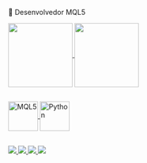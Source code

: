 🚀 Desenvolvedor MQL5

<!-- Tabela -->
<div>
  <a href="https://github.com/paulovisam">
    <img align="center" height="130em" src="https://github-readme-stats.vercel.app/api?username=paulovisam&show_icons=true&theme=midnight-purple&hide_border=true"/>
  <img align="center" height="130em" src="https://github-readme-stats.vercel.app/api/top-langs/?username=paulovisam&border_radius=false&show_icons=true&theme=midnight-purple&hide_border=true"/>
</div>

##
  
<!-- Linguagem de programação -> MQL5, Python, Java -->
<div>
  <img align="center" alt="MQL5", height="60" width="60" src="https://www.next-post.com/wp-content/uploads/2020/06/langage-mql5-300x336.png">
  <img align="center" alt="Python", height="60" width="60" src="https://cdn.jsdelivr.net/gh/devicons/devicon/icons/python/python-original-wordmark.svg">
<!--   <img align="center" alt="Java", height="60" width="60" src="https://cdn.jsdelivr.net/gh/devicons/devicon/icons/java/java-original-wordmark.svg"> -->
</div>

<!-- Divisão -->
##

<!-- Redes sociais / contato -->
<div>
  <a href="https://t.me/Paulo_V" target="_blank"><img src="https://img.shields.io/badge/Telegram-2CA5E0?style=for-the-badge&logo=telegram&logoColor=white">
  <a href="mailto:paulovictorsampaio@hotmail.com" target="_blank"><img src="https://img.shields.io/badge/Microsoft_Outlook-0078D4?style=for-the-badge&logo=microsoft-outlook&logoColor=white">
  <a href="https://gitlab.com/Paulo_V" target="_blank"><img src="https://img.shields.io/badge/GitLab-330F63?style=for-the-badge&logo=gitlab&logoColor=white">
<!--   <a href="" target="_blank"><img src="https://img.shields.io/badge/LinkedIn-0077B5?style=for-the-badge&logo=linkedin&logoColor=white"> -->
  <a href="" target="_blank"><img src="https://badgen.net/badge/GitHub/ /?icon=github">
<!--   <a href=" " target="_blank"><img src="https://img.shields.io/github/followers/rafaballerini.svg?style=social&label=Follow&maxAge=2592000"> -->
</div>
